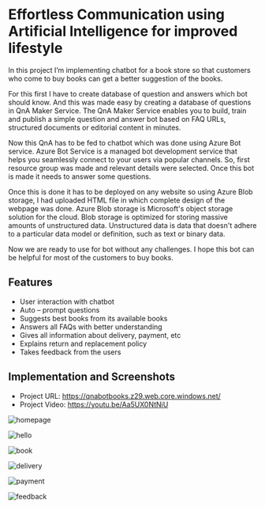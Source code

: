 # Effortless Communication using Artificial Intelligence for improved lifestyle

In this project I’m implementing chatbot for a book store so that customers who come to buy books can get a better suggestion of the books.

For this first I have to create database of question and answers which bot should know. And this was made easy by creating a database of questions in QnA Maker Service. The QnA Maker Service enables you to build, train and publish a simple question and answer bot based on FAQ URLs, structured documents or editorial content in minutes.

Now this QnA has to be fed to chatbot which was done using Azure Bot service. Azure Bot Service is a managed bot development service that helps you seamlessly connect to your users via popular channels. So, first resource group was made and relevant details were selected. Once this bot is made it needs to answer some questions. 

Once this is done it has to be deployed on any website so using Azure Blob storage, I had uploaded HTML file in which complete design of the webpage was done. Azure Blob storage is Microsoft's object storage solution for the cloud. Blob storage is optimized for storing massive amounts of unstructured data. Unstructured data is data that doesn't adhere to a particular data model or definition, such as text or binary data.

Now we are ready to use for bot without any challenges. I hope this bot can be helpful for most of the customers to buy books.

## Features
* User interaction with chatbot
* Auto – prompt questions
* Suggests best books from its available books
* Answers all FAQs with better understanding
* Gives all information about delivery, payment, etc
* Explains return and replacement policy
* Takes feedback from the users

## Implementation and Screenshots

* Project URL: https://qnabotbooks.z29.web.core.windows.net/
* Project Video: https://youtu.be/Aa5UX0NtNiU


![homepage](https://user-images.githubusercontent.com/92013638/156881484-88c739b0-fed2-466f-9338-6d13d0ee5a82.png)

![hello](https://user-images.githubusercontent.com/92013638/156881514-b604a90a-be8f-427c-b3c0-3c575ccd8e54.png)

![book](https://user-images.githubusercontent.com/92013638/156881498-01767744-68db-4066-8b69-f72b8632362e.png)

![delivery](https://user-images.githubusercontent.com/92013638/156881527-a8f7f921-260d-4266-8fa5-cef6ec743d5e.png)

![payment](https://user-images.githubusercontent.com/92013638/156881535-b85d61f3-53df-40f0-b198-4a989825a29b.png)

![feedback](https://user-images.githubusercontent.com/92013638/156881540-62b859a6-7221-404b-85f1-e236ff28c03e.png)
